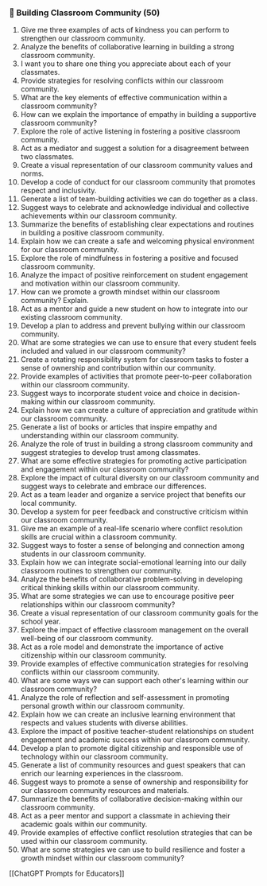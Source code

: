---
---

### 🏫 Building Classroom Community (50)

1. Give me three examples of acts of kindness you can perform to strengthen our classroom community.
2. Analyze the benefits of collaborative learning in building a strong classroom community.
3. I want you to share one thing you appreciate about each of your classmates.
4. Provide strategies for resolving conflicts within our classroom community.
5. What are the key elements of effective communication within a classroom community?
6. How can we explain the importance of empathy in building a supportive classroom community?
7. Explore the role of active listening in fostering a positive classroom community.
8. Act as a mediator and suggest a solution for a disagreement between two classmates.
9. Create a visual representation of our classroom community values and norms.
10. Develop a code of conduct for our classroom community that promotes respect and inclusivity.
11. Generate a list of team-building activities we can do together as a class.
12. Suggest ways to celebrate and acknowledge individual and collective achievements within our classroom community.
13. Summarize the benefits of establishing clear expectations and routines in building a positive classroom community.
14. Explain how we can create a safe and welcoming physical environment for our classroom community.
15. Explore the role of mindfulness in fostering a positive and focused classroom community.
16. Analyze the impact of positive reinforcement on student engagement and motivation within our classroom community.
17. How can we promote a growth mindset within our classroom community? Explain.
18. Act as a mentor and guide a new student on how to integrate into our existing classroom community.
19. Develop a plan to address and prevent bullying within our classroom community.
20. What are some strategies we can use to ensure that every student feels included and valued in our classroom community?
21. Create a rotating responsibility system for classroom tasks to foster a sense of ownership and contribution within our community.
22. Provide examples of activities that promote peer-to-peer collaboration within our classroom community.
23. Suggest ways to incorporate student voice and choice in decision-making within our classroom community.
24. Explain how we can create a culture of appreciation and gratitude within our classroom community.
25. Generate a list of books or articles that inspire empathy and understanding within our classroom community.
26. Analyze the role of trust in building a strong classroom community and suggest strategies to develop trust among classmates.
27. What are some effective strategies for promoting active participation and engagement within our classroom community?
28. Explore the impact of cultural diversity on our classroom community and suggest ways to celebrate and embrace our differences.
29. Act as a team leader and organize a service project that benefits our local community.
30. Develop a system for peer feedback and constructive criticism within our classroom community.
31. Give me an example of a real-life scenario where conflict resolution skills are crucial within a classroom community.
32. Suggest ways to foster a sense of belonging and connection among students in our classroom community.
33. Explain how we can integrate social-emotional learning into our daily classroom routines to strengthen our community.
34. Analyze the benefits of collaborative problem-solving in developing critical thinking skills within our classroom community.
35. What are some strategies we can use to encourage positive peer relationships within our classroom community?
36. Create a visual representation of our classroom community goals for the school year.
37. Explore the impact of effective classroom management on the overall well-being of our classroom community.
38. Act as a role model and demonstrate the importance of active citizenship within our classroom community.
39. Provide examples of effective communication strategies for resolving conflicts within our classroom community.
40. What are some ways we can support each other's learning within our classroom community?
41. Analyze the role of reflection and self-assessment in promoting personal growth within our classroom community.
42. Explain how we can create an inclusive learning environment that respects and values students with diverse abilities.
43. Explore the impact of positive teacher-student relationships on student engagement and academic success within our classroom community.
44. Develop a plan to promote digital citizenship and responsible use of technology within our classroom community.
45. Generate a list of community resources and guest speakers that can enrich our learning experiences in the classroom.
46. Suggest ways to promote a sense of ownership and responsibility for our classroom community resources and materials.
47. Summarize the benefits of collaborative decision-making within our classroom community.
48. Act as a peer mentor and support a classmate in achieving their academic goals within our community.
49. Provide examples of effective conflict resolution strategies that can be used within our classroom community.
50. What are some strategies we can use to build resilience and foster a growth mindset within our classroom community?

[[ChatGPT Prompts for Educators]]
